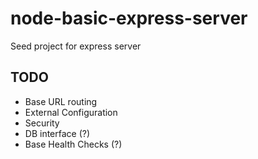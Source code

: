 # node-basic-express-server
Seed project for express server
## TODO
* Base URL routing
* External Configuration
* Security
* DB interface (?)
* Base Health Checks (?)
